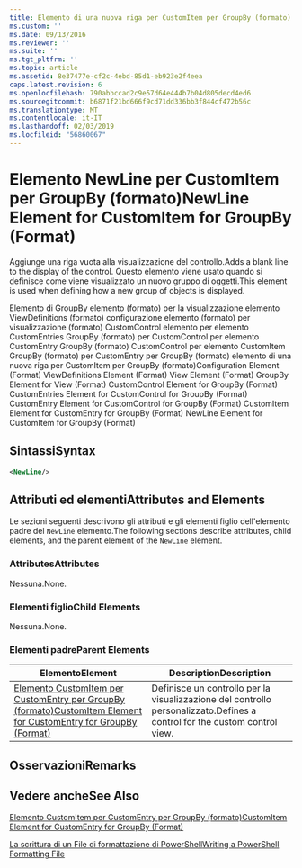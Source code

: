 ```yaml
---
title: Elemento di una nuova riga per CustomItem per GroupBy (formato) | Microsoft Docs
ms.custom: ''
ms.date: 09/13/2016
ms.reviewer: ''
ms.suite: ''
ms.tgt_pltfrm: ''
ms.topic: article
ms.assetid: 8e37477e-cf2c-4ebd-85d1-eb923e2f4eea
caps.latest.revision: 6
ms.openlocfilehash: 790abbccad2c9e57d64e444b7b04d805decd4ed6
ms.sourcegitcommit: b6871f21bd666f9cd71dd336bb3f844cf472b56c
ms.translationtype: MT
ms.contentlocale: it-IT
ms.lasthandoff: 02/03/2019
ms.locfileid: "56860067"
---
```

# <a name="newline-element-for-customitem-for-groupby-format"></a><span data-ttu-id="e13a6-102">Elemento NewLine per CustomItem per GroupBy (formato)</span><span class="sxs-lookup"><span data-stu-id="e13a6-102">NewLine Element for CustomItem for GroupBy (Format)</span></span>

<span data-ttu-id="e13a6-103">Aggiunge una riga vuota alla visualizzazione del controllo.</span><span class="sxs-lookup"><span data-stu-id="e13a6-103">Adds a blank line to the display of the control.</span></span> <span data-ttu-id="e13a6-104">Questo elemento viene usato quando si definisce come viene visualizzato un nuovo gruppo di oggetti.</span><span class="sxs-lookup"><span data-stu-id="e13a6-104">This element is used when defining how a new group of objects is displayed.</span></span>

<span data-ttu-id="e13a6-105">Elemento di GroupBy elemento (formato) per la visualizzazione elemento ViewDefinitions (formato) configurazione elemento (formato) per visualizzazione (formato) CustomControl elemento per elemento CustomEntries GroupBy (formato) per CustomControl per elemento CustomEntry GroupBy (formato) CustomControl per elemento CustomItem GroupBy (formato) per CustomEntry per GroupBy (formato) elemento di una nuova riga per CustomItem per GroupBy (formato)</span><span class="sxs-lookup"><span data-stu-id="e13a6-105">Configuration Element (Format) ViewDefinitions Element (Format) View Element (Format) GroupBy Element for View (Format) CustomControl Element for GroupBy (Format) CustomEntries Element for CustomControl for GroupBy (Format) CustomEntry Element for CustomControl for GroupBy (Format) CustomItem Element for CustomEntry for GroupBy (Format) NewLine Element for CustomItem for GroupBy (Format)</span></span>

## <a name="syntax"></a><span data-ttu-id="e13a6-106">Sintassi</span><span class="sxs-lookup"><span data-stu-id="e13a6-106">Syntax</span></span>

```xml
<NewLine/>
```

## <a name="attributes-and-elements"></a><span data-ttu-id="e13a6-107">Attributi ed elementi</span><span class="sxs-lookup"><span data-stu-id="e13a6-107">Attributes and Elements</span></span>

<span data-ttu-id="e13a6-108">Le sezioni seguenti descrivono gli attributi e gli elementi figlio dell'elemento padre del `NewLine` elemento.</span><span class="sxs-lookup"><span data-stu-id="e13a6-108">The following sections describe attributes, child elements, and the parent element of the `NewLine` element.</span></span>

### <a name="attributes"></a><span data-ttu-id="e13a6-109">Attributes</span><span class="sxs-lookup"><span data-stu-id="e13a6-109">Attributes</span></span>

<span data-ttu-id="e13a6-110">Nessuna.</span><span class="sxs-lookup"><span data-stu-id="e13a6-110">None.</span></span>

### <a name="child-elements"></a><span data-ttu-id="e13a6-111">Elementi figlio</span><span class="sxs-lookup"><span data-stu-id="e13a6-111">Child Elements</span></span>

<span data-ttu-id="e13a6-112">Nessuna.</span><span class="sxs-lookup"><span data-stu-id="e13a6-112">None.</span></span>

### <a name="parent-elements"></a><span data-ttu-id="e13a6-113">Elementi padre</span><span class="sxs-lookup"><span data-stu-id="e13a6-113">Parent Elements</span></span>

|<span data-ttu-id="e13a6-114">Elemento</span><span class="sxs-lookup"><span data-stu-id="e13a6-114">Element</span></span>|<span data-ttu-id="e13a6-115">Description</span><span class="sxs-lookup"><span data-stu-id="e13a6-115">Description</span></span>|
|-------------|-----------------|
|[<span data-ttu-id="e13a6-116">Elemento CustomItem per CustomEntry per GroupBy (formato)</span><span class="sxs-lookup"><span data-stu-id="e13a6-116">CustomItem Element for CustomEntry for GroupBy (Format)</span></span>](./customitem-element-for-customentry-for-groupby-format.md)|<span data-ttu-id="e13a6-117">Definisce un controllo per la visualizzazione del controllo personalizzato.</span><span class="sxs-lookup"><span data-stu-id="e13a6-117">Defines a control for the custom control view.</span></span>|

## <a name="remarks"></a><span data-ttu-id="e13a6-118">Osservazioni</span><span class="sxs-lookup"><span data-stu-id="e13a6-118">Remarks</span></span>

## <a name="see-also"></a><span data-ttu-id="e13a6-119">Vedere anche</span><span class="sxs-lookup"><span data-stu-id="e13a6-119">See Also</span></span>

[<span data-ttu-id="e13a6-120">Elemento CustomItem per CustomEntry per GroupBy (formato)</span><span class="sxs-lookup"><span data-stu-id="e13a6-120">CustomItem Element for CustomEntry for GroupBy (Format)</span></span>](./customitem-element-for-customentry-for-groupby-format.md)

[<span data-ttu-id="e13a6-121">La scrittura di un File di formattazione di PowerShell</span><span class="sxs-lookup"><span data-stu-id="e13a6-121">Writing a PowerShell Formatting File</span></span>](./writing-a-powershell-formatting-file.md)
